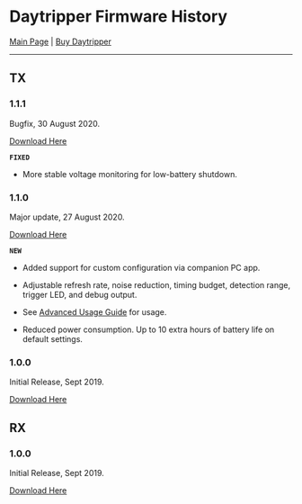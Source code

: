 # Daytripper Firmware History

[Main Page](/README.md) | [Buy Daytripper](https://www.tindie.com/products/dekuNukem/daytripper)

------

## TX

### 1.1.1

Bugfix, 30 August 2020.

[Download Here](https://github.com/dekuNukem/daytripper/raw/master/firmware/dfu_files/TX_1.1.1.dfu)

**`FIXED`**

* More stable voltage monitoring for low-battery shutdown.

### 1.1.0

Major update, 27 August 2020.

[Download Here](https://github.com/dekuNukem/daytripper/raw/master/firmware/dfu_files/TX_1.1.0.dfu)

**`NEW`**

* Added support for custom configuration via companion PC app.

* Adjustable refresh rate, noise reduction, timing budget, detection range, trigger LED, and debug output.

* See [Advanced Usage Guide](/advanced_usage.md) for usage.

* Reduced power consumption. Up to 10 extra hours of battery life on default settings.

### 1.0.0

Initial Release, Sept 2019.

[Download Here](https://github.com/dekuNukem/daytripper/raw/master/firmware/dfu_files/TX_1.0.0.dfu)

## RX

### 1.0.0

Initial Release, Sept 2019.

[Download Here](https://github.com/dekuNukem/daytripper/raw/master/firmware/dfu_files/RX_1.0.0.dfu)
